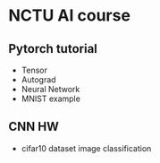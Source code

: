 # NCTU AI course 

## Pytorch tutorial
 - Tensor
 - Autograd
 - Neural Network
 - MNIST example

## CNN HW
 - cifar10 dataset image classification